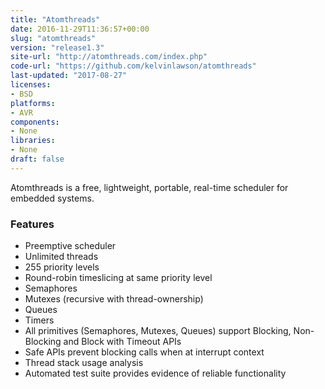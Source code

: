 ```yaml
---
title: "Atomthreads"
date: 2016-11-29T11:36:57+00:00
slug: "atomthreads"
version: "release1.3"
site-url: "http://atomthreads.com/index.php"
code-url: "https://github.com/kelvinlawson/atomthreads"
last-updated: "2017-08-27"
licenses: 
- BSD
platforms:
- AVR
components:
- None
libraries:
- None
draft: false
---
```

Atomthreads is a free, lightweight, portable, real-time scheduler for embedded systems.

<!--more-->

### Features
- Preemptive scheduler
- Unlimited threads
- 255 priority levels
- Round-robin timeslicing at same priority level
- Semaphores
- Mutexes (recursive with thread-ownership)
- Queues
- Timers
- All primitives (Semaphores, Mutexes, Queues) support Blocking, Non-Blocking and Block with Timeout APIs
- Safe APIs prevent blocking calls when at interrupt context
- Thread stack usage analysis
- Automated test suite provides evidence of reliable functionality


